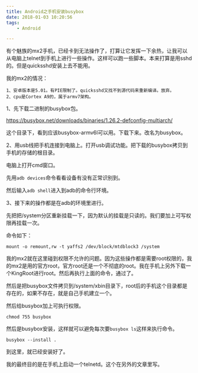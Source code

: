 ```yaml
---
title: Android之手机安装busybox
date: 2018-01-03 10:20:56
tags:
	- Android

---
```




有个魅族的mx2手机，已经卡到无法操作了，打算让它发挥一下余热，让我可以从电脑上telnet到手机上进行一些操作。这样可以跑一些脚本。本来打算是用sshd的。但是quicksshd安装上去不能用。

我的mx2的情况：

```
1、安卓版本是5.01。有PIE限制了。quicksshd又找不到源代码来重新编译。放弃。
2、cpu是Cortex A9的，属于armv7架构。
```

1、先下载二进制的busybox包。

https://busybox.net/downloads/binaries/1.26.2-defconfig-multiarch/

这个目录下，看到应该busybox-armv6l可以用。下载下来。改名为busybox。

2、用usb线把手机连接到电脑上。打开usb调试功能。把下载的busybox拷贝到手机的存储的根目录。

电脑上打开cmd窗口。

先用`adb devices`命令看看设备有没有正常识别到。

然后输入`adb shell`进入到adb的命令行环境。

3、接下来的操作都是在adb的环境里进行。

先把把/system分区重新挂载一下，因为默认的挂载是只读的。我们要加上可写权限再挂载一次。

命令如下：

```
mount -o remount,rw -t yaffs2 /dev/block/mtdblock3 /system
```

我的mx2就在这里碰到权限不允许的问题。因为这些操作都是需要root权限的，我的mx2是用的官方root，官方root还是一个不彻底的root。我在手机上另外下载一个KingRoot进行root。然后再执行上面的命令，通过了。

然后是把busybox文件拷贝到/system/xbin目录下，root后的手机这个目录都是存在的，如果不存在，就是自己手机建立一个。

然后给busybox加上可执行权限。

```
chmod 755 busybox
```

然后是busybox安装，这样就可以避免每次要`busybox ls`这样来执行命令。

```
busybox --install .
```

到这里，就已经安装好了。

我的最终目的是在手机上启动一个telnetd。这个在另外的文章里写。